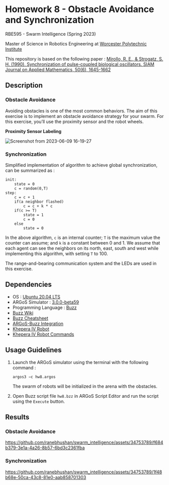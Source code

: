 # Homework 8 - Obstacle Avoidance and Synchronization

RBE595 - Swarm Intelligence (Spring 2023)

Master of Science in Robotics Engineering at [Worcester Polytechnic Institute](https://www.wpi.edu/)

This repository is based on the following paper : [Mirollo, R. E., & Strogatz, S. H. (1990). Synchronization of pulse-coupled biological oscillators. SIAM Journal on Applied Mathematics, 50(6), 1645-1662](https://epubs.siam.org/doi/10.1137/0150098)

## Description

### Obstacle Avoidance

Avoiding obstacles is one of the most common behaviors. The aim of this exercise is to implement
an obstacle avoidance strategy for your swarm. For this exercise, you’ll use the proximity sensor and
the robot wheels.

**Proximity Sensor Labeling**

![Screenshot from 2023-06-09 16-19-27](https://github.com/ranebhushan/swarm_intelligence/assets/34753789/1f04c116-f628-4c6a-80a2-a60c1659141b)

### Synchronization

Simplified implementation of algorithm to achieve global synchronization, can be summarized as :

```
init:
    state = 0
    c = random(0,T)
step:
    c = c + 1
    if(a neighbor flashed)
        c = c + k * c
    if(c >= T)
        state = 1
        c = 0
    else
        state = 0
```

In the above algorithm, `c` is an internal counter; `T` is the maximum value the counter can assume; and `k` is a constant between 0 and 1. We assume that each agent can see the neighbors on its north, east, south and west while implementing this algorithm, with setting `T` to 100.

The range-and-bearing communication system and the LEDs are used in this exercise.

## Dependencies
- OS : [Ubuntu 20.04 LTS](https://releases.ubuntu.com/20.04/)
- ARGoS Simulator : [3.0.0-beta59](https://www.argos-sim.info/core.php)
- Programming Language : [Buzz](https://github.com/NESTLab/Buzz.git)
- [Buzz Wiki](https://the.swarming.buzz/wiki/doku.php?id=start)
- [Buzz Cheatsheet](https://the.swarming.buzz/wiki/doku.php?id=buzz_syntax_cheatsheet)
- [ARGoS-Buzz Integration](https://the.swarming.buzz/wiki/doku.php?id=buzz_argos)
- [Khepera IV Robot](https://github.com/ilpincy/argos3-kheperaiv.git)
- [Khepera IV Robot Commands](https://the.swarming.buzz/wiki/doku.php?id=buzz_kh4)

## Usage Guidelines

1. Launch the ARGoS simulator using the terminal with the following command :

    ```
    argos3 −c hw8.argos
    ```

    The swarm of robots will be initialized in the arena with the obstacles. 

2. Open Buzz script file `hw8.bzz` in ARGoS Script Editor and run the script using the `Execute` button.

## Results

### Obstacle Avoidance

https://github.com/ranebhushan/swarm_intelligence/assets/34753789/f684b379-3e1a-4a26-8b57-6bd3c2361fba

### Synchronization

https://github.com/ranebhushan/swarm_intelligence/assets/34753789/1f48b68e-50ca-43c8-81e0-aab858701303

